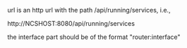
url is an http url with the path /api/running/services, i.e.,

http://NCSHOST:8080/api/running/services




the interface part should be of the format "router:interface"



